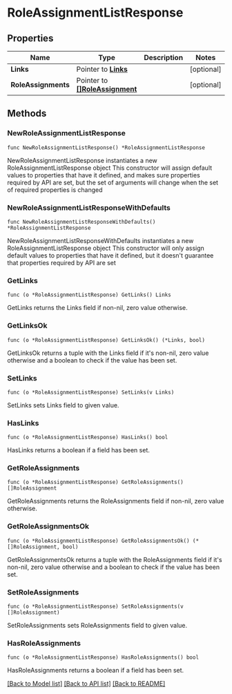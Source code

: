 # RoleAssignmentListResponse

## Properties

Name | Type | Description | Notes
------------ | ------------- | ------------- | -------------
**Links** | Pointer to [**Links**](Links.md) |  | [optional] 
**RoleAssignments** | Pointer to [**[]RoleAssignment**](RoleAssignment.md) |  | [optional] 

## Methods

### NewRoleAssignmentListResponse

`func NewRoleAssignmentListResponse() *RoleAssignmentListResponse`

NewRoleAssignmentListResponse instantiates a new RoleAssignmentListResponse object
This constructor will assign default values to properties that have it defined,
and makes sure properties required by API are set, but the set of arguments
will change when the set of required properties is changed

### NewRoleAssignmentListResponseWithDefaults

`func NewRoleAssignmentListResponseWithDefaults() *RoleAssignmentListResponse`

NewRoleAssignmentListResponseWithDefaults instantiates a new RoleAssignmentListResponse object
This constructor will only assign default values to properties that have it defined,
but it doesn't guarantee that properties required by API are set

### GetLinks

`func (o *RoleAssignmentListResponse) GetLinks() Links`

GetLinks returns the Links field if non-nil, zero value otherwise.

### GetLinksOk

`func (o *RoleAssignmentListResponse) GetLinksOk() (*Links, bool)`

GetLinksOk returns a tuple with the Links field if it's non-nil, zero value otherwise
and a boolean to check if the value has been set.

### SetLinks

`func (o *RoleAssignmentListResponse) SetLinks(v Links)`

SetLinks sets Links field to given value.

### HasLinks

`func (o *RoleAssignmentListResponse) HasLinks() bool`

HasLinks returns a boolean if a field has been set.

### GetRoleAssignments

`func (o *RoleAssignmentListResponse) GetRoleAssignments() []RoleAssignment`

GetRoleAssignments returns the RoleAssignments field if non-nil, zero value otherwise.

### GetRoleAssignmentsOk

`func (o *RoleAssignmentListResponse) GetRoleAssignmentsOk() (*[]RoleAssignment, bool)`

GetRoleAssignmentsOk returns a tuple with the RoleAssignments field if it's non-nil, zero value otherwise
and a boolean to check if the value has been set.

### SetRoleAssignments

`func (o *RoleAssignmentListResponse) SetRoleAssignments(v []RoleAssignment)`

SetRoleAssignments sets RoleAssignments field to given value.

### HasRoleAssignments

`func (o *RoleAssignmentListResponse) HasRoleAssignments() bool`

HasRoleAssignments returns a boolean if a field has been set.


[[Back to Model list]](../README.md#documentation-for-models) [[Back to API list]](../README.md#documentation-for-api-endpoints) [[Back to README]](../README.md)


